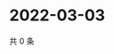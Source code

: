 # 2022-03-03

共 0 条

<!-- BEGIN WEIBO -->
<!-- 最后更新时间 Thu Mar 03 2022 12:18:37 GMT+0800 (China Standard Time) -->

<!-- END WEIBO -->
